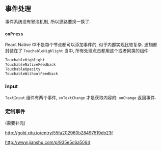 
事件处理
----

事件系统没有冒泡机制, 所以思路要换一换了.

### `onPress`

React Native 中不是每个节点都可以添加事件的, 似乎内部实现比较复杂.
逻辑都封装在了 `TouchableHighlight` 当中, 所有处理点击都用这个或者同类的组件:

```js
TouchableHighlight
TouchableNativeFeedback
TouchableOpacity
TouchableWithoutFeedback
```

### input

`TextInput` 组件有两个事件, `onTextChange` 才是获取内容的. `onChange` 返回事件.

### 定制事件

(需要补充)

http://gold.xitu.io/entry/55fa202960b28497519db23f

http://www.jianshu.com/p/935e5c6a5064
